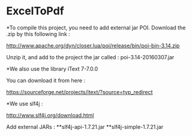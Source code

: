 # ExcelToPdf

*To compile this project, you need to add external jar POI.
Download the .zip by this following link :

http://www.apache.org/dyn/closer.lua/poi/release/bin/poi-bin-3.14.zip

Unzip it, and add to the project the jar called : poi-3.14-20160307.jar

*We also use the library iText 7-7.0.0

You can download it from here :

https://sourceforge.net/projects/itext/?source=typ_redirect

*We use slf4j :

http://www.slf4j.org/download.html

Add external JARs :
**slf4j-api-1.7.21.jar
**slf4j-simple-1.7.21.jar
